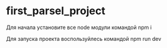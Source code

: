 # first_parsel_project

Для начала установите все node модули командой npm i

Для запуска проекта воспользуйлесь командой npm run dev

